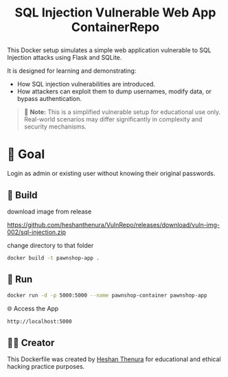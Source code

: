 # <p align="center">SQL Injection Vulnerable Web App ContainerRepo</p>

This Docker setup simulates a simple web application vulnerable to SQL Injection attacks using Flask and SQLite.

It is designed for learning and demonstrating:

- How SQL injection vulnerabilities are introduced.
- How attackers can exploit them to dump usernames, modify data, or bypass authentication.

> 🧠 **Note:** This is a simplified vulnerable setup for educational use only. Real-world scenarios may differ significantly in complexity and security mechanisms.

# 🎯 Goal

Login as admin or existing user without knowing their original passwords.

## 🐳 Build

download image from release

https://github.com/heshanthenura/VulnRepo/releases/download/vuln-img-002/sql-injection.zip

change directory to that folder

```bash
docker build -t pawnshop-app .
```

## 🚀 Run

```bash
docker run -d -p 5000:5000 --name pawnshop-container pawnshop-app
```

🌐 Access the App

```bash
http://localhost:5000
```

## 👨‍💻 Creator

This Dockerfile was created by [Heshan Thenura](https://github.com/heshanthenura) for educational and ethical hacking practice purposes.
